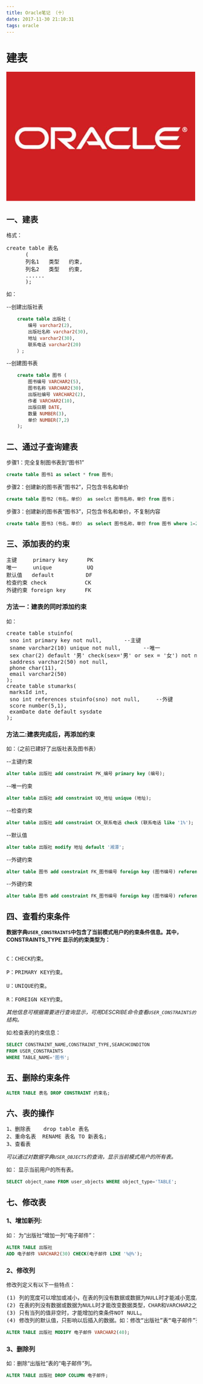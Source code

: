 ```yaml
---
title: Oracle笔记 （十）
date: 2017-11-30 21:10:31
tags: oracle
---
```

# 建表
![](https://github.com/No-Sky/storage/raw/master/images/Logo/OracleLogo1.jpg)

 <!-- more -->

## 一、建表

格式：

<pre>
create table 表名
      (
	  列名1   类型   约束,
	  列名2   类型   约束,
	  ......			
      );
</pre>

如：

--创建出版社表
```SQL
	create table 出版社（
		编号 varchar2(2),
		出版社名称 varchar2(30),
		地址 varchar2(30),
		联系电话 varchar2(20)
	）;
```
--创建图书表
```SQL
	create table 图书 (
		图书编号 VARCHAR2(5),
		图书名称 VARCHAR2(30),
		出版社编号 VARCHAR2(2),
		作者 VARCHAR2(10),
		出版日期 DATE,
		数量 NUMBER(3),
		单价 NUMBER(7,2)	
	);
```
## 二、通过子查询建表

步骤1：完全复制图书表到“图书1”
```SQL
create table 图书1 as select * from 图书;
```
步骤2：创建新的图书表“图书2”，只包含书名和单价
```SQL
create table 图书2（书名，单价） as seelct 图书名称，单价 from 图书；
```
步骤3：创建新的图书表“图书3”，只包含书名和单价，不复制内容
```SQL
create table 图书3（书名，单价） as select 图书名称，单价 from 图书 where 1=2；
```
## 三、添加表的约束

<pre>
主键     primary key      PK
唯一     unique           UQ
默认值   default          DF
检查约束 check            CK
外键约束 foreign key      FK
</pre>

### 方法一：建表的同时添加约束 

如：

<pre>
create table stuinfo(
 sno int primary key not null,       --主键
 sname varchar2(10) unique not null,       --唯一
 sex char(2) default '男' check(sex='男' or sex = '女') not null,   --默认及检查
 saddress varchar2(50) not null,
 phone char(11),
 email varchar2(50)
);
create table stumarks(
 marksId int,
 sno int references stuinfo(sno) not null,     --外键
 score number(5,1),
 examDate date default sysdate
);
</pre>

### 方法二:建表完成后，再添加约束

如：（之前已建好了出版社表及图书表）


--主键约束
```SQL
alter table 出版社 add constraint PK_编号 primary key (编号);
```
--唯一约束
```SQL
alter table 出版社 add constraint UQ_地址 unique (地址);
```
--检查约束
```SQL
alter table 出版社 add constraint CK_联系电话 check (联系电话 like '1%');
```
--默认值
```SQL
alter table 出版社 modify 地址 default '湘潭';
```
--外键约束
```SQL
alter table 图书 add constraint FK_图书编号 foreign key (图书编号) references 出版社(编号);
```
--外键约束
```SQL
alter table 图书 add constraint FK_图书编号 foreign key (图书编号) references 出版社(编号);
```
## 四、查看约束条件

**数据字典`USER_CONSTRAINTS`中包含了当前模式用户的约束条件信息。其中，CONSTRAINTS_TYPE 显示的约束类型为：**

<pre>		
C：CHECK约束。
		
P：PRIMARY KEY约束。
		
U：UNIQUE约束。
		
R：FOREIGN KEY约束。
</pre>	

*其他信息可根据需要进行查询显示，可用DESCRIBE命令查看`USER_CONSTRAINTS的`结构。*

如:检查表的约束信息：
```SQL
SELECT CONSTRAINT_NAME,CONSTRAINT_TYPE,SEARCHCONDITON
FROM USER_CONSTRAINTS
WHERE TABLE_NAME='图书';
```

## 五、删除约束条件
```SQL
ALTER TABLE 表名 DROP CONSTRAINT 约束名;
```

## 六、表的操作

<pre>
1、删除表    drop table 表名
2、重命名表  RENAME 表名 TO 新表名;
3、查看表
</pre>

*可以通过对数据字典`USER_OBJECTS`的查询，显示当前模式用户的所有表。*
	
如： 显示当前用户的所有表。
```SQL
SELECT object_name FROM user_objects WHERE object_type='TABLE';
```

## 七、修改表

### 1、增加新列:

如： 为“出版社”增加一列“电子邮件”：
```SQL
ALTER TABLE 出版社		
ADD 电子邮件 VARCHAR2(30) CHECK(电子邮件 LIKE '%@%');
```
### 2、修改列
修改列定义有以下一些特点：

<pre>
(1) 列的宽度可以增加或减小，在表的列没有数据或数据为NULL时才能减小宽度。
(2) 在表的列没有数据或数据为NULL时才能改变数据类型，CHAR和VARCHAR2之间可以随意转换。
(3) 只有当列的值非空时，才能增加约束条件NOT NULL。
(4) 修改列的默认值，只影响以后插入的数据。如：修改“出版社”表“电子邮件”列的宽度为40。
</pre>	

```SQL
ALTER TABLE 出版社 MODIFY 电子邮件 VARCHAR2(40);
```
### 3、删除列
如：删除“出版社”表的“电子邮件”列。
```SQL
ALTER TABLE 出版社 DROP COLUMN 电子邮件;
```
